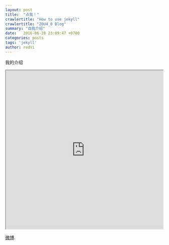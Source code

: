 ```yaml
---
layout: post
title:  "点我！"
crawlertitle: "How to use jekyll"
crawlertitle: "ZOU4_0 Blog"
summary: "自我介绍"
date:   2016-06-28 23:09:47 +0700
categories: posts
tags: 'jekyll'
author: redVi
---
```


我的介绍

<iframe src="https://www.openprocessing.org/sketch/419845/embed/" width="500" height="505"></iframe>




[微博][jekyll-gh].

[微博]: http://weibo.com/2018989244/profile?topnav=1&wvr=6
[jekyll-gh]:   https://github.com/jekyll/jekyll
[jekyll-talk]: https://talk.jekyllrb.com/
